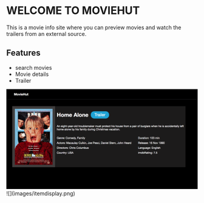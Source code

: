 # WELCOME TO MOVIEHUT
This is a movie info site where you can preview movies and watch the trailers from an external source.

## Features
* search movies  
* Movie details  
* Trailer

<img src="images/itemdisplay.png" alt="img">
![](images/itemdisplay.png)

